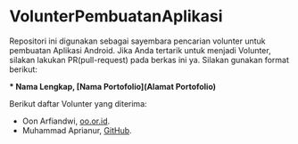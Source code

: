 # VolunterPembuatanAplikasi
Repositori ini digunakan sebagai sayembara pencarian volunter untuk pembuatan Aplikasi Android. Jika Anda tertarik untuk menjadi Volunter, silakan lakukan PR(pull-request) pada berkas ini ya. Silakan gunakan format berikut:


**\* Nama Lengkap, [Nama Portofolio](Alamat Portofolio)**


Berikut daftar Volunter yang diterima:

* Oon Arfiandwi, [oo.or.id](https://oo.or.id).
* Muhammad Aprianur, [GitHub](https://github.com/MUHAMMADAPRIANUR).
